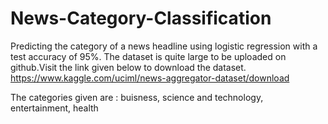 # News-Category-Classification
Predicting the category of a news headline using logistic regression with a test accuracy of 95%.
The dataset is quite large to be uploaded on github.Visit the link given below to download the dataset.
https://www.kaggle.com/uciml/news-aggregator-dataset/download

The categories given are : buisness, science and technology, entertainment, health
